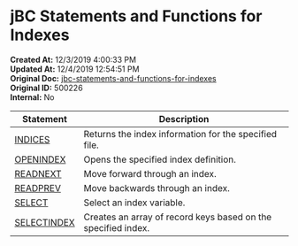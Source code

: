 # jBC Statements and Functions for Indexes

**Created At:** 12/3/2019 4:00:33 PM  
**Updated At:** 12/4/2019 12:54:51 PM  
**Original Doc:** [jbc-statements-and-functions-for-indexes](https://docs.jbase.com/48152-indexes/jbc-statements-and-functions-for-indexes)  
**Original ID:** 500226  
**Internal:** No  

| Statement| Description|
| --- | --- |
| [INDICES](./../../jbase-basic-%28jbc%29/indices)| Returns the index information for the specified file.|
| [OPENINDEX](./../../jbase-basic-%28jbc%29/openindex)| Opens the specified index definition. |
| [READNEXT](./../../jbase-basic-%28jbc%29/readnext-key)| Move forward through an index. |
| [READPREV](./../../jbase-basic-%28jbc%29/readprev)| Move backwards through an index. |
| [SELECT](./../select-%28with-index%29)| Select an index variable.|
| [SELECTINDEX](./../../jbase-basic-%28jbc%29/selectindex)| Creates an array of record keys based on the specified index.|
